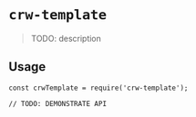 # `crw-template`

> TODO: description

## Usage

```
const crwTemplate = require('crw-template');

// TODO: DEMONSTRATE API
```
